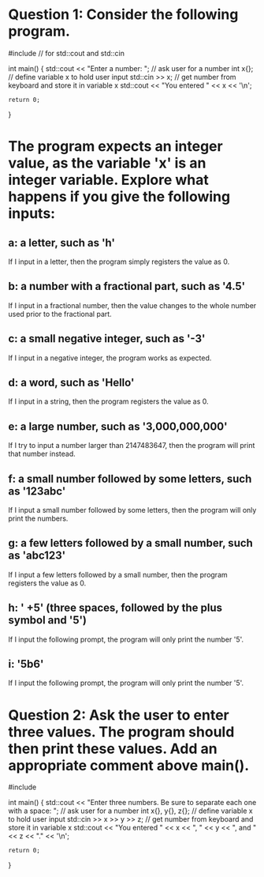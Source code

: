 # Question 1: Consider the following program.
#include <iostream>  // for std::cout and std::cin

int main()
{
    std::cout << "Enter a number: "; // ask user for a number
    int x{}; // define variable x to hold user input
    std::cin >> x; // get number from keyboard and store it in variable x
    std::cout << "You entered " << x << '\n';

    return 0;
}
# The program expects an integer value, as the variable 'x' is an integer variable. Explore what happens if you give the following inputs:
## a: a letter, such as 'h'
If I input in a letter, then the program simply registers the value as 0.

## b: a number with a fractional part, such as '4.5'
If I input in a fractional number, then the value changes to the whole number used prior to the fractional part.

## c: a small negative integer, such as '-3'
If I input in a negative integer, the program works as expected.

## d: a word, such as 'Hello'
If I input in a string, then the program registers the value as 0.

## e: a large number, such as '3,000,000,000'
If I try to input a number larger than 2147483647, then the program will print that number instead.

## f: a small number followed by some letters, such as '123abc'
If I input a small number followed by some letters, then the program will only print the numbers.

## g: a few letters followed by a small number, such as 'abc123'
If I input a few letters followed by a small number, then the program registers the value as 0.

## h: '   +5' (three spaces, followed by the plus symbol and '5')
If I input the following prompt, the program will only print the number '5'.

## i: '5b6'
If I input the following prompt, the program will only print the number '5'.

# Question 2: Ask the user to enter three values. The program should then print these values. Add an appropriate comment above main().
#include <iostream>

int main()
{
    std::cout << "Enter three numbers. Be sure to separate each one with a space: "; // ask user for a number
    int x{}, y{}, z{}; // define variable x to hold user input
    std::cin >> x >> y >> z; // get number from keyboard and store it in variable x
    std::cout << "You entered " << x << ", " << y << ", and " << z << "." << '\n';

    return 0;
}
